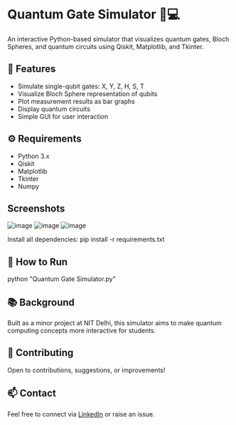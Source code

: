 # Quantum Gate Simulator 🔮💻

An interactive Python-based simulator that visualizes quantum gates, Bloch Spheres, and quantum circuits using Qiskit, Matplotlib, and Tkinter.

## 📌 Features
- Simulate single-qubit gates: X, Y, Z, H, S, T
- Visualize Bloch Sphere representation of qubits
- Plot measurement results as bar graphs
- Display quantum circuits
- Simple GUI for user interaction

## ⚙️ Requirements
- Python 3.x
- Qiskit
- Matplotlib
- Tkinter
- Numpy

## Screenshots
![image](https://github.com/user-attachments/assets/963bf7d6-137e-432f-8918-f2e14b5092be)
![image](https://github.com/user-attachments/assets/5868bc85-bd88-4cce-8000-4c42eb4c81ec)
![image](https://github.com/user-attachments/assets/fa080e1a-4c98-4788-ab15-9d35a6d9bac2)


Install all dependencies:
pip install -r requirements.txt

## 🚀 How to Run
python "Quantum Gate Simulator.py"


## 📚 Background
Built as a minor project at NIT Delhi, this simulator aims to make quantum computing concepts more interactive for students.

## 🤝 Contributing
Open to contributions, suggestions, or improvements!

## 📫 Contact
Feel free to connect via [LinkedIn](#) or raise an issue.

